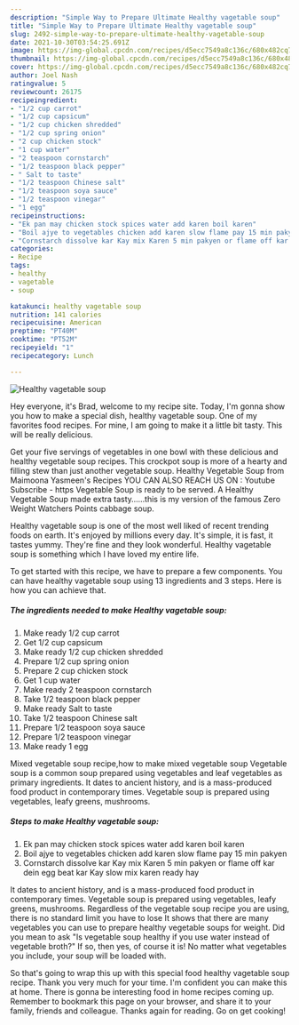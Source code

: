 ```yaml
---
description: "Simple Way to Prepare Ultimate Healthy vagetable soup"
title: "Simple Way to Prepare Ultimate Healthy vagetable soup"
slug: 2492-simple-way-to-prepare-ultimate-healthy-vagetable-soup
date: 2021-10-30T03:54:25.691Z
image: https://img-global.cpcdn.com/recipes/d5ecc7549a8c136c/680x482cq70/healthy-vagetable-soup-recipe-main-photo.jpg
thumbnail: https://img-global.cpcdn.com/recipes/d5ecc7549a8c136c/680x482cq70/healthy-vagetable-soup-recipe-main-photo.jpg
cover: https://img-global.cpcdn.com/recipes/d5ecc7549a8c136c/680x482cq70/healthy-vagetable-soup-recipe-main-photo.jpg
author: Joel Nash
ratingvalue: 5
reviewcount: 26175
recipeingredient:
- "1/2 cup carrot"
- "1/2 cup capsicum"
- "1/2 cup chicken shredded"
- "1/2 cup spring onion"
- "2 cup chicken stock"
- "1 cup water"
- "2 teaspoon cornstarch"
- "1/2 teaspoon black pepper"
- " Salt to taste"
- "1/2 teaspoon Chinese salt"
- "1/2 teaspoon soya sauce"
- "1/2 teaspoon vinegar"
- "1 egg"
recipeinstructions:
- "Ek pan may chicken stock spices water add karen boil karen"
- "Boil ajye to vegetables chicken add karen slow flame pay 15 min pakyen"
- "Cornstarch dissolve kar Kay mix Karen 5 min pakyen or flame off kar dein egg beat kar Kay slow mix karen ready hay"
categories:
- Recipe
tags:
- healthy
- vagetable
- soup

katakunci: healthy vagetable soup 
nutrition: 141 calories
recipecuisine: American
preptime: "PT40M"
cooktime: "PT52M"
recipeyield: "1"
recipecategory: Lunch

---
```



![Healthy vagetable soup](https://img-global.cpcdn.com/recipes/d5ecc7549a8c136c/680x482cq70/healthy-vagetable-soup-recipe-main-photo.jpg)

Hey everyone, it's Brad, welcome to my recipe site. Today, I'm gonna show you how to make a special dish, healthy vagetable soup. One of my favorites food recipes. For mine, I am going to make it a little bit tasty. This will be really delicious.

Get your five servings of vegetables in one bowl with these delicious and healthy vegetable soup recipes. This crockpot soup is more of a hearty and filling stew than just another vegetable soup. Healthy Vegetable Soup from Maimoona Yasmeen's Recipes YOU CAN ALSO REACH US ON : Youtube Subscribe - https Vegetable Soup is ready to be served. A Healthy Vegetable Soup made extra tasty……this is my version of the famous Zero Weight Watchers Points cabbage soup.

Healthy vagetable soup is one of the most well liked of recent trending foods on earth. It's enjoyed by millions every day. It's simple, it is fast, it tastes yummy. They're fine and they look wonderful. Healthy vagetable soup is something which I have loved my entire life.


To get started with this recipe, we have to prepare a few components. You can have healthy vagetable soup using 13 ingredients and 3 steps. Here is how you can achieve that.

<!--inarticleads1-->

##### The ingredients needed to make Healthy vagetable soup:

1. Make ready 1/2 cup carrot
1. Get 1/2 cup capsicum
1. Make ready 1/2 cup chicken shredded
1. Prepare 1/2 cup spring onion
1. Prepare 2 cup chicken stock
1. Get 1 cup water
1. Make ready 2 teaspoon cornstarch
1. Take 1/2 teaspoon black pepper
1. Make ready  Salt to taste
1. Take 1/2 teaspoon Chinese salt
1. Prepare 1/2 teaspoon soya sauce
1. Prepare 1/2 teaspoon vinegar
1. Make ready 1 egg


Mixed vegetable soup recipe,how to make mixed vegetable soup Vegetable soup is a common soup prepared using vegetables and leaf vegetables as primary ingredients. It dates to ancient history, and is a mass-produced food product in contemporary times. Vegetable soup is prepared using vegetables, leafy greens, mushrooms. 

<!--inarticleads2-->

##### Steps to make Healthy vagetable soup:

1. Ek pan may chicken stock spices water add karen boil karen
1. Boil ajye to vegetables chicken add karen slow flame pay 15 min pakyen
1. Cornstarch dissolve kar Kay mix Karen 5 min pakyen or flame off kar dein egg beat kar Kay slow mix karen ready hay


It dates to ancient history, and is a mass-produced food product in contemporary times. Vegetable soup is prepared using vegetables, leafy greens, mushrooms. Regardless of the vegetable soup recipe you are using, there is no standard limit you have to lose It shows that there are many vegetables you can use to prepare healthy vegetable soups for weight. Did you mean to ask "Is vegetable soup healthy if you use water instead of vegetable broth?" If so, then yes, of course it is! No matter what vegetables you include, your soup will be loaded with. 

So that's going to wrap this up with this special food healthy vagetable soup recipe. Thank you very much for your time. I'm confident you can make this at home. There is gonna be interesting food in home recipes coming up. Remember to bookmark this page on your browser, and share it to your family, friends and colleague. Thanks again for reading. Go on get cooking!
